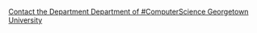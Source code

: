 [Contact the Department   Department of #ComputerScience   Georgetown University](https://qi.tc/qi/119042)